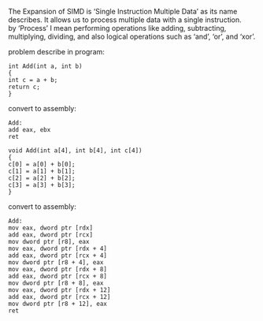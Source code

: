 The Expansion of SIMD is ‘Single Instruction Multiple Data’ as its name describes. It allows us to process multiple data with a single instruction.  
by ‘Process’ I mean performing operations like adding, subtracting, multiplying, dividing, and also logical operations such as ‘and’, ‘or’, and ‘xor’.

problem describe in program:
```
int Add(int a, int b)  
{  
int c = a + b;  
return c;  
}
```

convert to assembly:
```
Add:  
add eax, ebx  
ret
```



```
void Add(int a[4], int b[4], int c[4])  
{  
c[0] = a[0] + b[0];  
c[1] = a[1] + b[1];  
c[2] = a[2] + b[2];  
c[3] = a[3] + b[3];  
}
```

convert to assembly:
```
Add:  
mov eax, dword ptr [rdx]  
add eax, dword ptr [rcx]  
mov dword ptr [r8], eax  
mov eax, dword ptr [rdx + 4]  
add eax, dword ptr [rcx + 4]  
mov dword ptr [r8 + 4], eax  
mov eax, dword ptr [rdx + 8]  
add eax, dword ptr [rcx + 8]  
mov dword ptr [r8 + 8], eax  
mov eax, dword ptr [rdx + 12]  
add eax, dword ptr [rcx + 12]  
mov dword ptr [r8 + 12], eax  
ret
```

